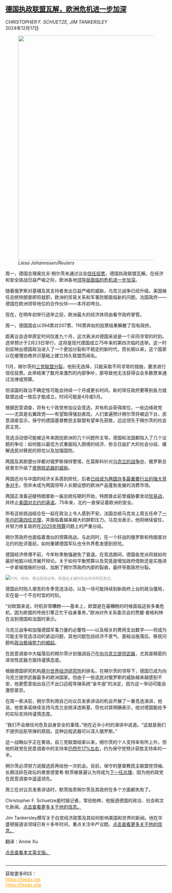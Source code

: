 <!--1734406621000-->
[德国执政联盟瓦解，欧洲危机进一步加深](https://cn.nytimes.com/world/20241217/germany-confidence-vote-scholz-snap-election/)
------

<address>CHRISTOPHER F. SCHUETZE, JIM TANKERSLEY</address><time pudate="2024-12-17 11:21:22" datetime="2024-12-17 11:21:22">2024年12月17日</time><figure><img src="https://images.weserv.nl/?url=static01.nyt.com/images/2024/12/12/multimedia/HFOgermany-government01-kmvt/HFOgermany-government01-kmvt-master1050.jpg" width="1050" height="700"><figcaption> <cite>Liesa Johannssen/Reuters</cite></figcaption></figure><section><p>周一，德国总理奥拉夫·朔尔茨未通过议会<a href="https://www.nytimes.com/2024/12/11/world/europe/germany-scholz-no-confidence-vote.html">信任投票</a>，德国执政联盟瓦解。在经济和安全挑战日益严峻之际，欧洲各地<a href="https://www.nytimes.com/2024/11/10/world/europe/trump-europe-germany-france.html">领导层面临的危机进一步加深</a>。</p><p>随着俄罗斯对基辅及其支持者发出日益严峻的威胁，乌克兰战争已经升级。美国候任总统特朗普即将就职，欧洲的贸易关系和军事防御面临新的问题。法国政府——德国在欧洲领导地位的合作伙伴——本月初垮台。</p><p>现在，在明年初举行选举之前，欧洲最大的经济体将由看守政府掌管。</p><p>周一，德国国会以394票对207票、116票弃权的投票结果解散了现有政府。</p><p>距离议会选举原定时间仅差九个月，这次表决对德国来说是一个非同寻常的时刻。选举预计于2月23日举行，这将是现代德国成立75年来的第四次临时选举。这一时刻反映出德国政治进入了一个更加分裂和不稳定的新时代，而长期以来，这个国家以在缓慢协商共识基础上建立持久联盟而闻名。</p><p>11月，朔尔茨的<a href="https://www.nytimes.com/2024/11/06/world/europe/germany-coalition-collapse-government.html">三党联盟分裂</a>，他别无选择，只能采取不同寻常的措施，要求进行信任投票。此举结束了数月来激烈的内部争吵，那导致他无法获得议会多数票来通过法律或预算。</p><p>但该国的政治不确定性可能会持续一个月或更长时间，新的常任政府要等到各方就联盟达成一致后才能成立，时间可能是4月或5月。</p><p>根据民意调查，将有七个政党参加议会竞选，并有机会获得席位，一些边缘政党——尤其是右翼政党——有望取得强劲表现。人们普遍预计朔尔茨将被迫下台，民意调查显示，保守的德国基督教民主联盟有望率先获胜，远远领先于朔尔茨的社会民主党。<i></i></p><p>竞选活动很可能被近年来困扰欧洲的几个问题所主导。德国和法国都陷入了几个议题的争论：如何能以最佳方式重振陷入困境的经济、弥合日益扩大的社会分歧、缓解选民对移民的担忧以及加强国防。</p><p>两国及其欧盟伙伴都对俄罗斯保持警惕，在莫斯科针对<a href="https://www.nytimes.com/news-event/ukraine-russia">乌克兰的战争中</a>，俄罗斯总统普京升级了<a href="https://cn.nytimes.com/usa/20241120/russia-nuclear-weapons-ukraine/">使用核武器的威胁</a>。</p><p>两国还对与中国的经济关系感到担忧，后者<a href="https://cn.nytimes.com/business/20240606/europe-economy-competitiveness/">已经成为两国许多最重要行业的强大竞争对手</a>，但并未成为两国领导人长期设想的欧洲产品蓬勃发展的消费市场。</p><p>两国正准备迎接特朗普新一届总统任期的开始，特朗普此前曾威胁要发动<a href="https://www.nytimes.com/2024/06/27/us/politics/trump-trade-tariffs-imports.html">贸易战</a>，并终止<a href="https://www.nytimes.com/2024/11/07/world/europe/trump-nato-ukraine.html">美国对北约的承诺</a>。75年来，北约一直保证着欧洲的安全。</p><p>所有这些挑战结合在一起在政治上令人感到不安。法国总统马克龙上周五任命了<a href="https://www.nytimes.com/2024/12/13/world/europe/france-prime-minister-government-macron.html">一年内的第四任总理</a>，并面临着越来越大的辞职压力。马克龙表示，他将继续留任，并努力修复政府在<a href="https://www.nytimes.com/2024/12/04/business/france-economy-government-collapse.html">2025年预算</a>问题上的严重分歧。</p><p>朔尔茨政府也面临着类似的预算挑战，与此同时，在一个好战的俄罗斯和特朗普对北约的批评面前，如何重建德国军队也令外界愈发感到担忧。</p><p>德国经济停滞不前，今年秋季勉强避免了衰退。在竞选期间，德国各党派将就如何最好地振兴经济展开辩论。关于如何平衡预算以及究竟是增加政府借款还是实施进一步紧缩措施的分歧，加剧了朔尔茨政府内部的裂痕，最终导致政府分裂。</p><p><img src="https://images.weserv.nl/?url=static01.nyt.com/images/2024/12/12/multimedia/HFOgermany-government03-bcjf/HFOgermany-government03-bcjf-master1050.jpg"><small style="color: #999;">11月，柏林。德法政局动荡，欧盟在关键时刻出现领导层真空。</small></p><p>德国此时陷入艰苦的冬季竞选活动，以及一场可能持续到新政府上台的政治僵局，实在是一个不合时宜的时刻。</p><p>“对欧盟来说，时机非常糟糕——基本上，欧盟是在最糟糕的时候面临这些多重危机，因为欧盟的传统引擎正忙于自身事务，”欧洲对外关系委员会的贾娜·普格利林在谈到德国和法国时表示。</p><p>乌克兰战争和加强德国军事力量的必要性——以及相关的费用支出数字——将成为可能主导竞选活动的紧迫​​问题，其他问题包括经济不景气、基础设施落后、移民问题和<a href="https://www.nytimes.com/2024/08/28/world/europe/germany-state-elections-extremism.html">政治极端势力的崛起</a>。</p><p>在民意调查中大幅落后的朔尔茨计划强调自己在<a href="https://www.nytimes.com/2024/12/02/world/europe/scholz-germany-ukraine-aid.html">向乌克兰提供武器</a>，尤其是精密的进攻性武器方面持谨慎态度。</p><p>根据德国研究机构<a rel="noopener noreferrer" target="_blank" href="https://www.ifw-kiel.de/topics/war-against-ukraine/ukraine-support-tracker/">基尔世界经济研究所</a>的排名，在朔尔茨的领导下，德国已成为向乌克兰提供武器最多的欧洲国家。但由于一些选民对俄罗斯的威胁越来越感到不安，他更愿意指出自己不出口远程导弹系统“金牛座”的决定，因为这一举动可能会激怒普京。</p><p>在周一表决前，朔尔茨利用自己向议员发表讲话的机会开展了一番竞选演讲，他说，他曾承诺继续支持乌克兰总统泽连斯基，但也对其明确表示，他对德国能给予的实际支持持谨慎态度。</p><p>“我们不会做任何危及自身安全的事情，”他在近半小时的演讲中说道。“这就是我们不提供巡航导弹的原因，这种远程武器可以深入俄罗斯。”</p><p>这一战略似乎正在奏效。自三党联盟结束以来，朔尔茨的个人支持率有所上升。但他的政党在民意调查中的支持率<a rel="noopener noreferrer" target="_blank" href="https://www.wahlrecht.de/umfragen/">仍然在17%左右</a>，约为保守党预计获胜支持率的一半。</p><p>朔尔茨必须努力说服选民再给他一次机会。目前，保守的基督教民主联盟党领袖、长期活跃在政坛的弗里德里希·默茨被普遍认为将成为<a href="https://www.nytimes.com/2024/11/21/world/europe/olaf-scholz-germany-election.html">下一任总理</a>，因为他的政党在民意调查中遥遥领先。</p><p>周三在对议员发表讲话时，默茨指责朔尔茨及其政府在多个方面都失败了。</p></section><footer><p>Christopher F. Schuetze是时报记者，常驻柏林，他报道德国的政治、社会和文化新闻。<a rel="nofollow" target="_blank" href="https://www.nytimes.com/by/christopher-f-schuetze">点击查看更多关于他的信息。</a></p><p>Jim Tankersley撰写关于白宫经济政策及其如何影响美国和世界的新闻。他在华盛顿报道该领域已有十多年时间，重点关注中产议题。<a rel="nofollow" target="_blank" href="https://www.nytimes.com/by/jim-tankersley">点击查看更多关于他的信息。</a></p><p>翻译：Annie Xu</p><a rel="nofollow" target="_blank" href="https://www.nytimes.com/2024/12/16/world/europe/germany-confidence-vote-scholz-snap-election.html">点击查看本文英文版。</a></footer><br><hr><div>获取更多RSS：<br><a href="https://feedx.net" style="color:orange" target="_blank">https://feedx.net</a> <br><a href="https://feedx.site" style="color:orange" target="_blank">https://feedx.site</a><br></div>
